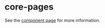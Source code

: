 core-pages
==========

See the [component page](https://www.polymer-project.org/0.5/docs/elements/core-pages.html) for more information.

